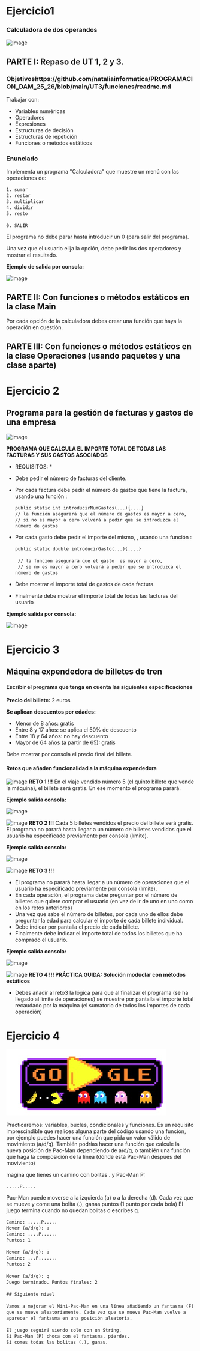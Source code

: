 # Ejercicio1
### Calculadora de dos operandos

![image](https://user-images.githubusercontent.com/91023374/194544336-359660e2-45bd-47d8-864c-0af2ae3cb32a.png)


## PARTE I: Repaso de UT 1, 2 y 3.

### Objetivoshttps://github.com/nataliainformatica/PROGRAMACION_DAM_25_26/blob/main/UT3/funciones/readme.md
 
Trabajar con:

- Variables numéricas
- Operadores
- Expresiones
- Estructuras de decisión
- Estructuras de repetición
- Funciones o métodos estáticos
 
### Enunciado
Implementa un programa "Calculadora" que muestre un menú con las operaciones de:
```
1. sumar
2. restar
3. multiplicar
4. dividir
5. resto
   
0. SALIR
```
El programa no debe parar hasta introducir un 0 (para salir del programa).

Una vez que el usuario elija la opción, debe pedir los dos operadores y mostrar el resultado.

**Ejemplo de salida por consola:**

![image](https://user-images.githubusercontent.com/91023374/194543555-f5228227-6600-414b-8cf6-0093abe3ba09.png)

## PARTE II: Con funciones o métodos estáticos en la clase Main

Por cada opción de la calculadora debes crear una función que haya la operación en cuestión.

## PARTE III: Con funciones o métodos estáticos en la clase Operaciones (usando paquetes  y una clase aparte)



# Ejercicio 2
## Programa para la gestión de facturas y gastos de una empresa

![image](https://user-images.githubusercontent.com/91023374/201478111-63d27b23-3b09-4b16-84db-39ab6fa6f3d5.png)


  **PROGRAMA QUE CALCULA EL IMPORTE TOTAL DE TODAS LAS FACTURAS Y SUS GASTOS ASOCIADOS**
 
  * REQUISITOS: *
  - Debe pedir el número de facturas del cliente.
  - Por cada factura debe pedir el número de gastos que tiene la factura, usando una función :
     ```
    public static int introducirNumGastos(...){....}
     // la función asegurará que el número de gastos es mayor a cero,
     // si no es mayor a cero volverá a pedir que se introduzca el número de gastos
    ```
    
  - Por cada gasto debe pedir el importe del mismo, , usando una función :
    ```
    public static double introducirGasto(...){....}

     // la función asegurará que el gasto  es mayor a cero,
     // si no es mayor a cero volverá a pedir que se introduzca el número de gastos
    
    ```
    
    
  - Debe mostrar el importe total de gastos de cada factura.
  - Finalmente debe mostrar el importe total de todas las facturas del usuario
 
 

**Ejemplo salida por consola:**

![image](https://user-images.githubusercontent.com/91023374/194542169-7907b105-48f9-4209-89a3-1ed1e2284925.png)


# Ejercicio 3
## Máquina expendedora de billetes de tren

#### Escribir el programa que tenga en cuenta las siguientes especificaciones

**Precio del billete:** 2 euros

**Se aplican descuentos por edades:**
- Menor de 8 años: gratis
- Entre 8 y 17 años: se aplica el 50% de descuento
- Entre 18 y 64 años: no hay descuento
- Mayor de 64 años (a partir de 65): gratis

Debe mostrar por consola el precio final del billete.

#### Retos que añaden funcionalidad a la máquina expendedora

![image](https://user-images.githubusercontent.com/91023374/134820384-14e8fd5c-323c-42d8-8b83-8c721c3c32cf.png) **RETO 1 !!!**
En el viaje vendido número 5 (el quinto billete que vende la máquina), el billete será gratis.
En ese momento el programa parará.

**Ejemplo salida consola:**

![image](https://user-images.githubusercontent.com/91023374/194308918-b3baabc7-5510-4ead-93af-3e95056f9420.png)


![image](https://user-images.githubusercontent.com/91023374/134820387-4429bb44-1c97-427f-83be-07a0ac16e9a8.png) **RETO 2 !!!**
Cada 5 billetes vendidos el precio del billete será gratis.
El programa no parará hasta llegar a un número de billetes vendidos que el usuario ha especificado previamente por consola (límite).

**Ejemplo salida consola:**

![image](https://user-images.githubusercontent.com/91023374/194309248-87f06a14-d598-4647-90bc-e20e1311bed6.png)


![image](https://user-images.githubusercontent.com/91023374/134820387-4429bb44-1c97-427f-83be-07a0ac16e9a8.png) **RETO 3 !!!**
- El programa no parará hasta llegar a un número de operaciones que el usuario ha especificado previamente por consola (límite).
- En cada operación, el programa debe preguntar por el número de billetes que quiere comprar el usuario (en vez de ir de uno en uno como en los retos anteriores)
- Una vez que sabe el número de billetes, por cada uno de ellos debe preguntar la edad para calcular el importe de cada billete individual.
- Debe indicar por pantalla el precio de cada billete.
- Finalmente debe indicar el importe total de todos los billetes que ha comprado el usuario.

**Ejemplo salida consola:**

![image](https://user-images.githubusercontent.com/91023374/194342175-a4320d5c-dddf-46c6-addf-b328a364ab97.png)



![image](https://user-images.githubusercontent.com/91023374/134820387-4429bb44-1c97-427f-83be-07a0ac16e9a8.png) **RETO 4 !!! PRÁCTICA GUIDA: Solución moduclar con métodos estáticos**
- Debes añadir al reto3 la lógica para que al finalizar el programa (se ha llegado al límite de operaciones) se muestre por pantalla el importe total recaudado por la máquina (el sumatorio de todos los importes de cada operación)

# Ejercicio 4

![RETO](https://github.com/nataliainformatica/PROGRAMACION_DAM_25_26/blob/main/recursos%26imagenes/pac_man.jpg?raw=true)

Practicaremos:  variables, bucles, condicionales y funciones.
Es un requisito imprescindible que realices alguna parte del código usando una función, por ejemplo puedes hacer una función que pida un valor válido de movimiento (a/d/q).
También podrías hacer una función que calcule la nueva posición de Pac-Man dependiendo de a/d/q, o también  una función que haga la composición de la línea (dónde está Pac-Man después del moviviento)

magina que tienes un camino con bolitas . y Pac-Man P:
```
.....P.....
```

Pac-Man puede moverse a la izquierda (a) o a la derecha (d).
Cada vez que se mueve y come una bolita (.), ganas puntos (1 punto por cada bola)
El juego termina cuando no quedan bolitas o escribes q.

```
Camino: .....P.....
Mover (a/d/q): a
Camino: ....P......
Puntos: 1

Mover (a/d/q): a
Camino: ...P.......
Puntos: 2

Mover (a/d/q): q
Juego terminado. Puntos finales: 2

## Siguiente nivel

Vamos a mejorar el Mini-Pac-Man en una línea añadiendo un fantasma (F) que se mueve aleatoriamente. Cada vez que se mueve Pac-Man vuelve a aparecer el fantasma en una posición aleatoria.

El juego seguirá siendo solo con un String.
Si Pac-Man (P) choca con el fantasma, pierdes.
Si comes todas las bolitas (.), ganas.
